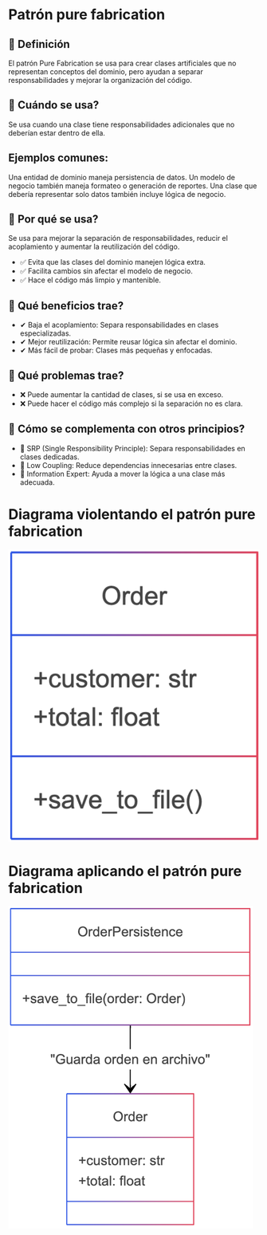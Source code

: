 # Patrón pure fabrication
## 📌 Definición
El patrón Pure Fabrication se usa para crear clases artificiales que no representan conceptos del dominio, pero ayudan a separar responsabilidades y mejorar la organización del código.

## 📌 Cuándo se usa?
Se usa cuando una clase tiene responsabilidades adicionales que no deberían estar dentro de ella.

## Ejemplos comunes:

Una entidad de dominio maneja persistencia de datos.
Un modelo de negocio también maneja formateo o generación de reportes.
Una clase que debería representar solo datos también incluye lógica de negocio.
## 📌 Por qué se usa?
Se usa para mejorar la separación de responsabilidades, reducir el acoplamiento y aumentar la reutilización del código.

- ✅ Evita que las clases del dominio manejen lógica extra.
- ✅ Facilita cambios sin afectar el modelo de negocio.
- ✅ Hace el código más limpio y mantenible.

## 📌 Qué beneficios trae?
- ✔ Baja el acoplamiento: Separa responsabilidades en clases especializadas.
- ✔ Mejor reutilización: Permite reusar lógica sin afectar el dominio.
- ✔ Más fácil de probar: Clases más pequeñas y enfocadas.

## 📌 Qué problemas trae?
- ❌ Puede aumentar la cantidad de clases, si se usa en exceso.
- ❌ Puede hacer el código más complejo si la separación no es clara.

## 📌 Cómo se complementa con otros principios?
- 🔹 SRP (Single Responsibility Principle): Separa responsabilidades en clases dedicadas.
- 🔹 Low Coupling: Reduce dependencias innecesarias entre clases.
- 🔹 Information Expert: Ayuda a mover la lógica a una clase más adecuada.

# Diagrama violentando el patrón pure fabrication


![alt text](assets/without-pure-fabrication.png)

# Diagrama aplicando el patrón pure fabrication

![alt text](assets/pure-fabrication.png)